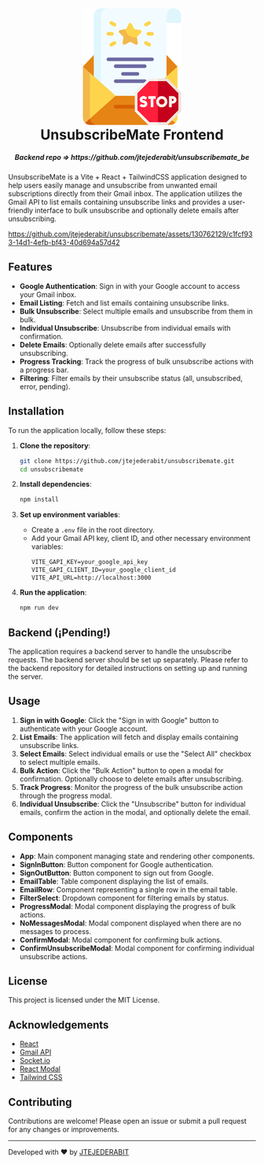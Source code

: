 

<div style="text-align:center; margin-top: 50px">
   <img src="public/logo.png" width="200">
   <h1 style="margin-top: 0">UnsubscribeMate Frontend</h1>
   <h5>Backend repo => https://github.com/jtejederabit/unsubscribemate_be</h5>
</div>

UnsubscribeMate is a Vite + React + TailwindCSS application designed to help users easily manage and unsubscribe from unwanted email subscriptions directly from their Gmail inbox. The application utilizes the Gmail API to list emails containing unsubscribe links and provides a user-friendly interface to bulk unsubscribe and optionally delete emails after unsubscribing.


https://github.com/jtejederabit/unsubscribemate/assets/130762129/c1fcf933-14d1-4efb-bf43-40d694a57d42


## Features

- **Google Authentication**: Sign in with your Google account to access your Gmail inbox.
- **Email Listing**: Fetch and list emails containing unsubscribe links.
- **Bulk Unsubscribe**: Select multiple emails and unsubscribe from them in bulk.
- **Individual Unsubscribe**: Unsubscribe from individual emails with confirmation.
- **Delete Emails**: Optionally delete emails after successfully unsubscribing.
- **Progress Tracking**: Track the progress of bulk unsubscribe actions with a progress bar.
- **Filtering**: Filter emails by their unsubscribe status (all, unsubscribed, error, pending).

## Installation

To run the application locally, follow these steps:

1. **Clone the repository**:
    ```sh
    git clone https://github.com/jtejederabit/unsubscribemate.git
    cd unsubscribemate
    ```

2. **Install dependencies**:
    ```sh
    npm install
    ```

3. **Set up environment variables**:
    - Create a `.env` file in the root directory.
    - Add your Gmail API key, client ID, and other necessary environment variables:
        ```env
        VITE_GAPI_KEY=your_google_api_key
        VITE_GAPI_CLIENT_ID=your_google_client_id
        VITE_API_URL=http://localhost:3000
        ```

4. **Run the application**:
    ```sh
    npm run dev
    ```

## Backend (¡Pending!)

The application requires a backend server to handle the unsubscribe requests. The backend server should be set up separately. Please refer to the backend repository for detailed instructions on setting up and running the server.

## Usage

1. **Sign in with Google**: Click the "Sign in with Google" button to authenticate with your Google account.
2. **List Emails**: The application will fetch and display emails containing unsubscribe links.
3. **Select Emails**: Select individual emails or use the "Select All" checkbox to select multiple emails.
4. **Bulk Action**: Click the "Bulk Action" button to open a modal for confirmation. Optionally choose to delete emails after unsubscribing.
5. **Track Progress**: Monitor the progress of the bulk unsubscribe action through the progress modal.
6. **Individual Unsubscribe**: Click the "Unsubscribe" button for individual emails, confirm the action in the modal, and optionally delete the email.

## Components

- **App**: Main component managing state and rendering other components.
- **SignInButton**: Button component for Google authentication.
- **SignOutButton**: Button component to sign out from Google.
- **EmailTable**: Table component displaying the list of emails.
- **EmailRow**: Component representing a single row in the email table.
- **FilterSelect**: Dropdown component for filtering emails by status.
- **ProgressModal**: Modal component displaying the progress of bulk actions.
- **NoMessagesModal**: Modal component displayed when there are no messages to process.
- **ConfirmModal**: Modal component for confirming bulk actions.
- **ConfirmUnsubscribeModal**: Modal component for confirming individual unsubscribe actions.

## License

This project is licensed under the MIT License.

## Acknowledgements

- [React](https://reactjs.org/)
- [Gmail API](https://developers.google.com/gmail/api)
- [Socket.io](https://socket.io/)
- [React Modal](https://github.com/reactjs/react-modal)
- [Tailwind CSS](https://tailwindcss.com/)

## Contributing

Contributions are welcome! Please open an issue or submit a pull request for any changes or improvements.

---

Developed with ❤️ by [JTEJEDERABIT](https://github.com/jtejederabit)
